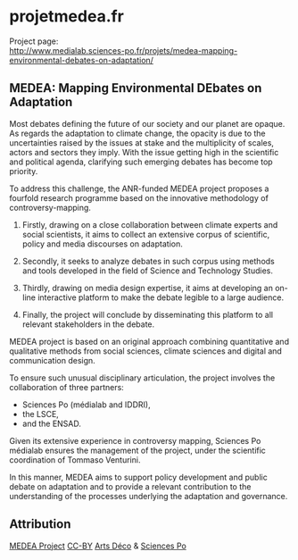 # projetmedea.fr

Project page:  
http://www.medialab.sciences-po.fr/projets/medea-mapping-environmental-debates-on-adaptation/

## MEDEA: Mapping Environmental DEbates on Adaptation

Most debates defining the future of our society and our planet are opaque.
As regards the adaptation to climate change, the opacity is due to the
uncertainties raised by the issues at stake and the multiplicity of scales,
actors and sectors they imply. With the issue getting high in the scientific
and political agenda, clarifying such emerging debates has become top priority.

To address  this challenge, the ANR-funded MEDEA project proposes a fourfold
research programme based on the innovative methodology of controversy-mapping.

1. Firstly, drawing on a close collaboration between climate experts and
social scientists, it aims to collect an extensive corpus of scientific,
policy and media discourses on adaptation.

2. Secondly, it seeks to analyze debates in such corpus using methods and
tools developed in the field of Science and Technology Studies.

3. Thirdly, drawing on media design expertise, it aims at developing an
on-line interactive platform to make the debate legible to a large audience.

4. Finally, the project will conclude by disseminating this platform to all
relevant stakeholders in the debate.

MEDEA project is based on an original approach combining quantitative and
qualitative methods from social sciences, climate sciences and digital and
communication design.

To ensure such unusual disciplinary articulation, the project involves the
collaboration of three partners:

* Sciences Po (médialab and IDDRI),
* the LSCE,
* and the ENSAD.

Given its extensive experience in controversy mapping, Sciences Po médialab
ensures the management of the project, under the scientific coordination of
Tommaso Venturini.

In this manner, MEDEA aims to support policy development and public debate
on adaptation and to provide a relevant contribution to the understanding of
the processes underlying the adaptation and governance.

## Attribution

[MEDEA Project][MEDEA]
[CC-BY][] [Arts Déco][Arts Deco] & [Sciences Po][Medialab]

[MEDEA]: http://www.projetmedea.fr/
[CC-BY]: https://creativecommons.org/licenses/by/4.0/
         "Creative Commons Attribution 4.0 International"
[Arts Deco]: http://www.ensad.fr/en
             "École Nationale Supérieure des Arts Décoratifs"
[Medialab]: http://www.medialab.sciences-po.fr/
               "Sciences Po Médialab"
